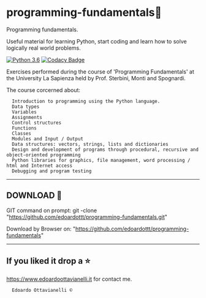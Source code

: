 # programming-fundamentals🧠
Programming fundamentals.

Useful material for learning Python, start coding and learn how to solve logically real world problems.

[![Python 3.6](https://img.shields.io/badge/python-3.6-blue.svg)](https://www.python.org/downloads/release/python-360/)
[![Codacy Badge](https://api.codacy.com/project/badge/Grade/f34580339dbb4cf7ab0daa85b6c98009)](https://www.codacy.com/manual/edoardottt/programming-fundamentals?utm_source=github.com&amp;utm_medium=referral&amp;utm_content=edoardottt/programming-fundamentals&amp;utm_campaign=Badge_Grade)

Exercises performed during the course of 'Programming Fundamentals' at the University La Sapienza held by Prof. Sterbini, Monti and Spognardi.

The course corcerned about:

      Introduction to programming using the Python language. 
      Data types
      Variables
      Assignments
      Control structures
      Functions
      Classes
      Modules and Input / Output
      Data structures: vectors, strings, lists and dictionaries
      Design and development of programs through procedural, recursive and object-oriented programming
      Python libraries for graphics, file management, word processing / html and Internet access
      Debugging and program testing

-------------------------------------------------
DOWNLOAD 📡
-------------------------------------------------

GIT command on prompt: git -clone "https://github.com/edoardottt/programming-fundamentals.git"

Download by Browser on: "https://github.com/edoardottt/programming-fundamentals"

--------------------------
If you liked it drop a :star:
--------------------------

https://www.edoardoottavianelli.it for contact me.


      Edoardo Ottavianelli ©


